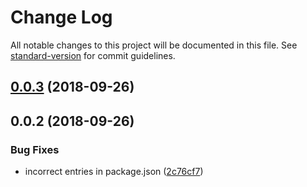 # Change Log

All notable changes to this project will be documented in this file. See [standard-version](https://github.com/conventional-changelog/standard-version) for commit guidelines.

<a name="0.0.3"></a>
## [0.0.3](https://github.com/Jyve-App/ion-calendar/compare/v0.0.2...v0.0.3) (2018-09-26)



<a name="0.0.2"></a>
## 0.0.2 (2018-09-26)


### Bug Fixes

* incorrect entries in package.json ([2c76cf7](https://github.com/Jyve-App/ion-calendar/commit/2c76cf7))
